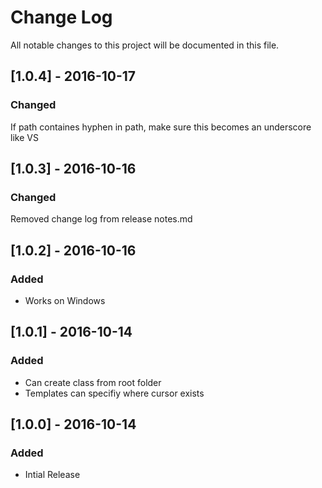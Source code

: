 # Change Log
All notable changes to this project will be documented in this file.

## [1.0.4] - 2016-10-17
### Changed
If path containes hyphen in path, make sure this becomes an underscore like VS

## [1.0.3] - 2016-10-16
### Changed
Removed change log from release notes.md

## [1.0.2] - 2016-10-16
### Added
- Works on Windows

## [1.0.1] - 2016-10-14
### Added
- Can create class from root folder
- Templates can specifiy where cursor exists

## [1.0.0] - 2016-10-14
### Added
- Intial Release